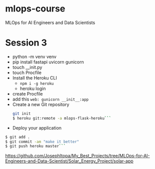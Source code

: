 # mlops-course

MLOps for AI Engineers and Data Scientists

# Session 3

- python -m venv venv
- pip install fastapi uvicorn gunicorn
- touch \_\_init.py
- touch Procfile
- Install the Heroku CLI
  - `npm i -g heroku`
  - heroku login
- create Procfile
- add this `web: gunicorn __init__:app`
- Create a new Git repository
  ````bash
  git init
  $ heroku git:remote -a mlops-flask-heroku```
  ````
- Deploy your application

````bash
$ git add .
$ git commit -am "make it better"
$ git push heroku master```
````

https://github.com/JosephItopa/My_Best_Projects/tree/MLOps-for-AI-Engineers-and-Data-Scientist/Solar_Energy_Project/solar-app
